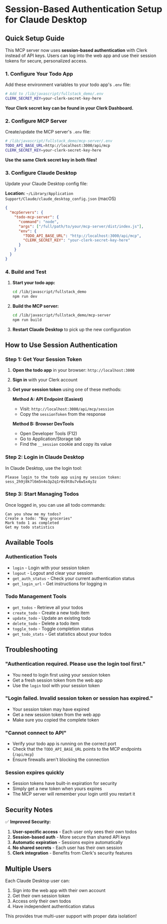 # Session-Based Authentication Setup for Claude Desktop

## Quick Setup Guide

This MCP server now uses **session-based authentication** with Clerk instead of API keys. Users can log into the web app and use their session tokens for secure, personalized access.

### 1. Configure Your Todo App

Add these environment variables to your todo app's `.env` file:

```bash
# Add to /lib/javascript/fullstack_demo/.env
CLERK_SECRET_KEY=your-clerk-secret-key-here
```

**Your Clerk secret key can be found in your Clerk Dashboard.**

### 2. Configure MCP Server

Create/update the MCP server's `.env` file:

```bash
# /lib/javascript/fullstack_demo/mcp-server/.env
TODO_API_BASE_URL=http://localhost:3000/api/mcp
CLERK_SECRET_KEY=your-clerk-secret-key-here
```

**Use the same Clerk secret key in both files!**

### 3. Configure Claude Desktop

Update your Claude Desktop config file:

**Location:** `~/Library/Application Support/Claude/claude_desktop_config.json` (macOS)

```json
{
  "mcpServers": {
    "todo-mcp-server": {
      "command": "node",
      "args": ["/full/path/to/your/mcp-server/dist/index.js"],
      "env": {
        "TODO_API_BASE_URL": "http://localhost:3000/api/mcp",
        "CLERK_SECRET_KEY": "your-clerk-secret-key-here"
      }
    }
  }
}
```

### 4. Build and Test

1. **Start your todo app:**
   ```bash
   cd /lib/javascript/fullstack_demo
   npm run dev
   ```

2. **Build the MCP server:**
   ```bash
   cd /lib/javascript/fullstack_demo/mcp-server
   npm run build
   ```

3. **Restart Claude Desktop** to pick up the new configuration

## How to Use Session Authentication

### Step 1: Get Your Session Token

1. **Open the todo app** in your browser: `http://localhost:3000`
2. **Sign in** with your Clerk account
3. **Get your session token** using one of these methods:

   **Method A: API Endpoint (Easiest)**
   - Visit: `http://localhost:3000/api/mcp/session`
   - Copy the `sessionToken` from the response

   **Method B: Browser DevTools**
   - Open Developer Tools (F12)
   - Go to Application/Storage tab
   - Find the `__session` cookie and copy its value

### Step 2: Login in Claude Desktop

In Claude Desktop, use the login tool:

```
Please login to the todo app using my session token: sess_2h9j8k7l6m5n4o3p2q1r0s9t8u7v6w5x4y3z
```

### Step 3: Start Managing Todos

Once logged in, you can use all todo commands:

```
Can you show me my todos?
Create a todo: "Buy groceries"
Mark todo 1 as completed
Get my todo statistics
```

## Available Tools

### Authentication Tools
- `login` - Login with your session token
- `logout` - Logout and clear your session
- `get_auth_status` - Check your current authentication status
- `get_login_url` - Get instructions for logging in

### Todo Management Tools
- `get_todos` - Retrieve all your todos
- `create_todo` - Create a new todo item
- `update_todo` - Update an existing todo
- `delete_todo` - Delete a todo item
- `toggle_todo` - Toggle completion status
- `get_todo_stats` - Get statistics about your todos

## Troubleshooting

### "Authentication required. Please use the login tool first."
- You need to login first using your session token
- Get a fresh session token from the web app
- Use the `login` tool with your session token

### "Login failed. Invalid session token or session has expired."
- Your session token may have expired
- Get a new session token from the web app
- Make sure you copied the complete token

### "Cannot connect to API"
- Verify your todo app is running on the correct port
- Check that the `TODO_API_BASE_URL` points to the MCP endpoints (`/api/mcp`)
- Ensure firewalls aren't blocking the connection

### Session expires quickly
- Session tokens have built-in expiration for security
- Simply get a new token when yours expires
- The MCP server will remember your login until you restart it

## Security Notes

✅ **Improved Security:**

1. **User-specific access** - Each user only sees their own todos
2. **Session-based auth** - More secure than shared API keys
3. **Automatic expiration** - Sessions expire automatically
4. **No shared secrets** - Each user has their own session
5. **Clerk integration** - Benefits from Clerk's security features

## Multiple Users

Each Claude Desktop user can:
1. Sign into the web app with their own account
2. Get their own session token
3. Access only their own todos
4. Have independent authentication status

This provides true multi-user support with proper data isolation!
